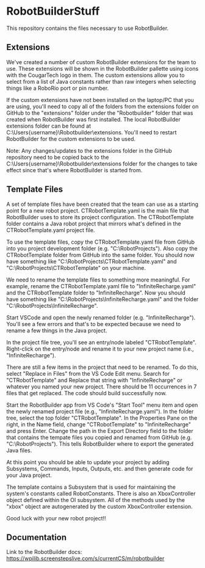 # RobotBuilderStuff
 
 This repository contains the files necessary to use RobotBuilder.
 
## Extensions
 
 We've created a number of custom RobotBuilder extensions for the team to use. These extensions will be shown in the RobotBuilder pallette using icons with the CougarTech logo in them. The custom extensions allow you to select from a list of Java constants rather than raw integers when selecting things like a RoboRio port or pin number.
 
 If the custom extensions have not been installed on the laptop/PC that you are using, you'll need to copy all of the folders from the extensions folder on GitHub to the "extensions" folder under the "Robotbuilder" folder that was created when RobotBuilder was first installed. The local RobotBuilder extensions folder can be found at C:\Users\{username}\Robotbuilder\extensions. You'll need to restart RobotBuilder for the custom extensions to be used.
 
 Note: Any changes/updates to the extensions folder in the GitHub repository need to be copied back to the C:\Users\{username}\Robotbuilder\extensions folder for the changes to take effect since that's where RobotBuilder is started from.
 
## Template Files
 
 A set of template files have been created that the team can use as a starting point for a new robot project. CTRobotTemplate.yaml is the main file that RobotBuilder uses to store its project configuration. The CTRobotTemplate folder contains a Java robot project that mirrors what's defined in the CTRobotTemplate.yaml project file.
 
 To use the template files, copy the CTRobotTemplate.yaml file from GitHub into you project development folder (e.g. "C:\RobotProjects\"). Also copy the CTRobotTemplate folder from GitHub into the same folder. You should now have something like "C:\RobotProjects\CTRobotTemplate.yaml" and "C:\RobotProjects\CTRobotTemplate\" on your machine.
 
 We need to rename the template files to something more meaningful. For example, rename the CTRobotTemplate.yaml file to "InfiniteRecharge.yaml" and the CTRobotTemplate folder to "InfiniteRecharge". Now you should have something like "C:\RobotProjects\InfiniteRecharge.yaml" and the folder "C:\RobotProjects\InfiniteRecharge\".
 
 Start VSCode and open the newly renamed folder (e.g. "InfiniteRecharge"). You'll see a few errors and that's to be expected because we need to rename a few things in the Java project. 
 
 In the project file tree, you'll see an entry/node labeled "CTRobotTemplate". Right-click on the entry/node and rename it to your new project name (i.e., "InfiniteRecharge"). 
 
 There are still a few items in the project that need to be renamed. To do this, select "Replace in Files" from the VS Code Edit menu. Search for "CTRobotTemplate" and Replace that string with "InfiniteRecharge" or whatever you named your new project. There should be 11 occurrences in 7 files that get replaced. The code should build successfully now.
 
 Start the RobotBuilder app from VS Code's "Start Tool" menu item and open the newly renamed project file (e.g., "InfiniteRecharge.yaml"). In the folder tree, select the top folder "CTRobotTemplate". In the Properties Pane on the right, in the Name field, change "CTRobotTemplate" to "InfiniteRecharge" and press Enter. Change the path in the Export Directory field to the folder that contains the tempate files you copied and renamed from GitHub (e.g. "C:\RobotProjects\"). This tells RobotBuilder where to export the generated Java files.
 
 At this point you should be able to update your project by adding Subsystems, Commands, Inputs, Outputs, etc. and then generate code for your Java project.
 
 The template contains a Subsystem that is used for maintaining the system's constants called RobotConstants. There is also an XboxController object defined within the OI subsystem. All of the methods used by the "xbox" object are autogenerated by the custom XboxController extension.
 
 Good luck with your new robot project!!
 
## Documentation
 
 Link to the RobotBuilder docs: https://wpilib.screenstepslive.com/s/currentCS/m/robotbuilder
 
 
